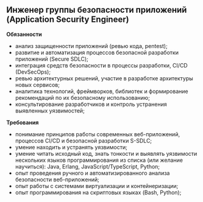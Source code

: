 ## Инженер группы безопасности приложений (Application Security Engineer)

**Обязанности**

- анализ защищенности приложений (ревью кода, pentest);
- развитие и автоматизация процессов безопасной разработки приложений (Secure SDLC);
- интеграция средств безопасности в процессы разработки, CI/CD (DevSecOps);
- ревью архитектурных решений, участие в разработке архитектуры новых сервисов;
- аналитика технологий, фреймворков, библиотек и формирование рекомендаций по их безопасному использованию;
- консультирование разработчиков и контроль устранения выявленных уязвимостей;

**Требования**

- понимание принципов работы современных веб-приложений, процессов CI/CD и безопасной разработки S-SDLC;
- умение находить и устранять уязвимости;
- умение читать исходный код, знать тонкости и выявлять уязвимости нескольких языков программирования из списка (или желание научиться): Java, Erlang, JavaScript/TypeScript, Python;
- опыт проведения ручного и автоматизированного анализа безопасности веб-приложений;
- опыт работы с системами виртуализации и контейнеризации;
- опыт программирования на скриптовых языках (Bash, Python);
